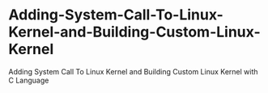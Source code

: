 # Adding-System-Call-To-Linux-Kernel-and-Building-Custom-Linux-Kernel
Adding System Call To Linux Kernel and Building Custom Linux Kernel with C Language
